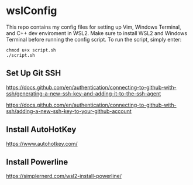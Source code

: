 # wslConfig

This repo contains my config files for setting up Vim, Windows Terminal, and C++ dev enviroment in WSL2. Make sure to install WSL2 and Windows Terminal before running the config script. To run the script, simply enter:

```
chmod u+x script.sh
./script.sh
```

## Set Up Git SSH

https://docs.github.com/en/authentication/connecting-to-github-with-ssh/generating-a-new-ssh-key-and-adding-it-to-the-ssh-agent

https://docs.github.com/en/authentication/connecting-to-github-with-ssh/adding-a-new-ssh-key-to-your-github-account

## Install AutoHotKey

https://www.autohotkey.com/

## Install Powerline

https://simplernerd.com/wsl2-install-powerline/

